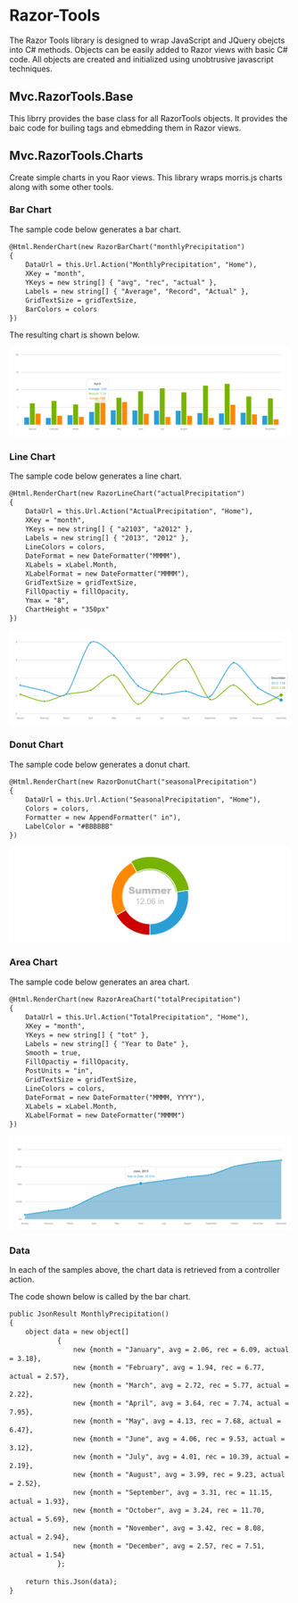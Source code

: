# Razor-Tools
The Razor Tools library is designed to wrap JavaScript and JQuery obejcts into C# methods. Objects can be easily added to Razor views with basic C# code. All objects are created and initialized using unobtrusive javascript techniques.

## Mvc.RazorTools.Base
This librry provides the base class for all RazorTools objects. It provides the baic code for builing tags and ebmedding them in Razor views.

## Mvc.RazorTools.Charts
Create simple charts in you Raor views. This library wraps morris.js charts along with some other tools.

### Bar Chart
The sample code below generates a bar chart.

	@Html.RenderChart(new RazorBarChart("monthlyPrecipitation")
	{
		DataUrl = this.Url.Action("MonthlyPrecipitation", "Home"),
		XKey = "month",
		YKeys = new string[] { "avg", "rec", "actual" },
		Labels = new string[] { "Average", "Record", "Actual" },
		GridTextSize = gridTextSize,
		BarColors = colors
	})

The resulting chart is shown below.

![Bar Chart](https://github.com/porrey/Razor-Tools/raw/master/Images/chart-sample-1.png)

### Line Chart
The sample code below generates a line chart.

	@Html.RenderChart(new RazorLineChart("actualPrecipitation")
	{
		DataUrl = this.Url.Action("ActualPrecipitation", "Home"),
		XKey = "month",
		YKeys = new string[] { "a2103", "a2012" },
		Labels = new string[] { "2013", "2012" },
		LineColors = colors,
		DateFormat = new DateFormatter("MMMM"),
		XLabels = xLabel.Month,
		XLabelFormat = new DateFormatter("MMMM"),
		GridTextSize = gridTextSize,
		FillOpactiy = fillOpacity,
		Ymax = "8",
		ChartHeight = "350px"
	})

![Line Chart](https://github.com/porrey/Razor-Tools/raw/master/Images/chart-sample-2.png)

### Donut Chart
The sample code below generates a donut chart.

	@Html.RenderChart(new RazorDonutChart("seasonalPrecipitation")
	{
		DataUrl = this.Url.Action("SeasonalPrecipitation", "Home"),
		Colors = colors,
		Formatter = new AppendFormatter(" in"),
		LabelColor = "#BBBBBB"
	})

![Donut Chart](https://github.com/porrey/Razor-Tools/raw/master/Images/chart-sample-3.png)

### Area Chart
The sample code below generates an area chart.

	@Html.RenderChart(new RazorAreaChart("totalPrecipitation")
	{
		DataUrl = this.Url.Action("TotalPrecipitation", "Home"),
		XKey = "month",
		YKeys = new string[] { "tot" },
		Labels = new string[] { "Year to Date" },
		Smooth = true,
		FillOpactiy = fillOpacity,
		PostUnits = "in",
		GridTextSize = gridTextSize,
		LineColors = colors,
		DateFormat = new DateFormatter("MMMM, YYYY"),
		XLabels = xLabel.Month,
		XLabelFormat = new DateFormatter("MMMM")
	})

![Area Chart](https://github.com/porrey/Razor-Tools/raw/master/Images/chart-sample-4.png)

### Data

In each of the samples above, the chart data is retrieved from a controller action.

The code shown below is called by the bar chart.

	public JsonResult MonthlyPrecipitation()
	{
		object data = new object[]
				{
					new {month = "January", avg = 2.06, rec = 6.09, actual = 3.18},
					new {month = "February", avg = 1.94, rec = 6.77, actual = 2.57},
					new {month = "March", avg = 2.72, rec = 5.77, actual = 2.22},
					new {month = "April", avg = 3.64, rec = 7.74, actual = 7.95},
					new {month = "May", avg = 4.13, rec = 7.68, actual = 6.47},
					new {month = "June", avg = 4.06, rec = 9.53, actual = 3.12},
					new {month = "July", avg = 4.01, rec = 10.39, actual = 2.19},
					new {month = "August", avg = 3.99, rec = 9.23, actual = 2.52},
					new {month = "September", avg = 3.31, rec = 11.15, actual = 1.93},
					new {month = "October", avg = 3.24, rec = 11.70, actual = 5.69},
					new {month = "November", avg = 3.42, rec = 8.08, actual = 2.94},
					new {month = "December", avg = 2.57, rec = 7.51, actual = 1.54}
				};
	
		return this.Json(data);
	}
